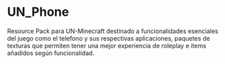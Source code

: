 # UN_Phone

Resource Pack para UN-Minecraft destinado a funcionalidades esenciales del juego como el telefono y sus respectivas aplicaciones, paquetes de texturas que permiten tener una mejor experiencia de roleplay e items añadidos según funcionalidad. 
